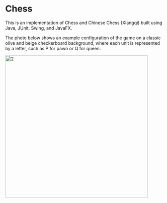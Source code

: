 # Chess

This is an implementation of Chess and Chinese Chess (Xiangqi) built using Java, JUnit, Swing, and JavaFX.

The photo below shows an example configuration of the game on a classic olive and beige checkerboard background, where each unit is represented by a letter, such as P for pawn or Q for queen.

<img width="453" alt="2" src="https://user-images.githubusercontent.com/82253398/182969002-ef7470e2-e0df-4fff-9390-c524f737a23a.png">
